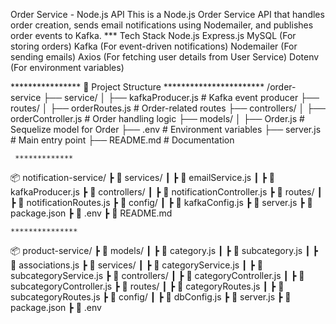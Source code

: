 Order Service - Node.js API
This is a Node.js Order Service API that handles order creation, sends email notifications using Nodemailer, and publishes order events to Kafka.
  *** Tech Stack
Node.js
Express.js
MySQL (For storing orders)
Kafka (For event-driven notifications)
Nodemailer (For sending emails)
Axios (For fetching user details from User Service)
Dotenv (For environment variables)

**************** 📂 Project Structure ***********************
/order-service
 ├── service/
 │   ├── kafkaProducer.js  # Kafka event producer
 ├── routes/
 │   ├── orderRoutes.js    # Order-related routes
 ├── controllers/
 │   ├── orderController.js  # Order handling logic
 ├── models/
 │   ├── Order.js  # Sequelize model for Order
 ├── .env    # Environment variables
 ├── server.js  # Main entry point
 ├── README.md  # Documentation

     *************
📦 notification-service/
 ┣ 📂 services/
 ┃ ┣ 📜 emailService.js
 ┃ ┣ 📜 kafkaProducer.js
 ┣ 📂 controllers/
 ┃ ┣ 📜 notificationController.js
 ┣ 📂 routes/
 ┃ ┣ 📜 notificationRoutes.js
 ┣ 📂 config/
 ┃ ┣ 📜 kafkaConfig.js
 ┣ 📜 server.js
 ┣ 📜 package.json
 ┣ 📜 .env
 ┣ 📜 README.md

    ***************
📦 product-service/
 ┣ 📂 models/
 ┃ ┣ 📜 category.js
 ┃ ┣ 📜 subcategory.js
 ┃ ┣ 📜 associations.js
 ┣ 📂 services/
 ┃ ┣ 📜 categoryService.js
 ┃ ┣ 📜 subcategoryService.js
 ┣ 📂 controllers/
 ┃ ┣ 📜 categoryController.js
 ┃ ┣ 📜 subcategoryController.js
 ┣ 📂 routes/
 ┃ ┣ 📜 categoryRoutes.js
 ┃ ┣ 📜 subcategoryRoutes.js
 ┣ 📂 config/
 ┃ ┣ 📜 dbConfig.js
 ┣ 📜 server.js
 ┣ 📜 package.json
 ┣ 📜 .env




